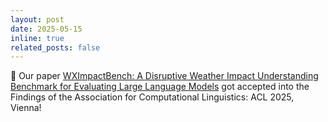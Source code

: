 ```yaml
---
layout: post
date: 2025-05-15
inline: true
related_posts: false
---
```


🧻 Our paper [WXImpactBench: A Disruptive Weather Impact Understanding Benchmark for Evaluating Large Language Models](https://arxiv.org/abs/2505.20249) got accepted into the Findings of the Association for Computational Linguistics: ACL 2025, Vienna!
